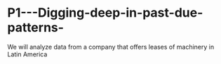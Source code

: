 # P1---Digging-deep-in-past-due-patterns-
We will analyze data from a company that offers leases of machinery in Latin America
